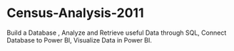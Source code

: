 # Census-Analysis-2011
Build a Database , Analyze and Retrieve useful Data through SQL, Connect Database to Power BI, Visualize Data in Power BI.
